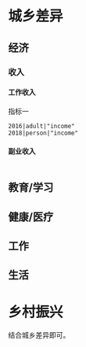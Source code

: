 # 城乡差异

## 经济

### 收入

#### 工作收入

指标一

```
2016|adult|"income"
2018|person|"income"
```

#### 副业收入

```

```

## 教育/学习

## 健康/医疗

## 工作

## 生活

# 乡村振兴

结合城乡差异即可。